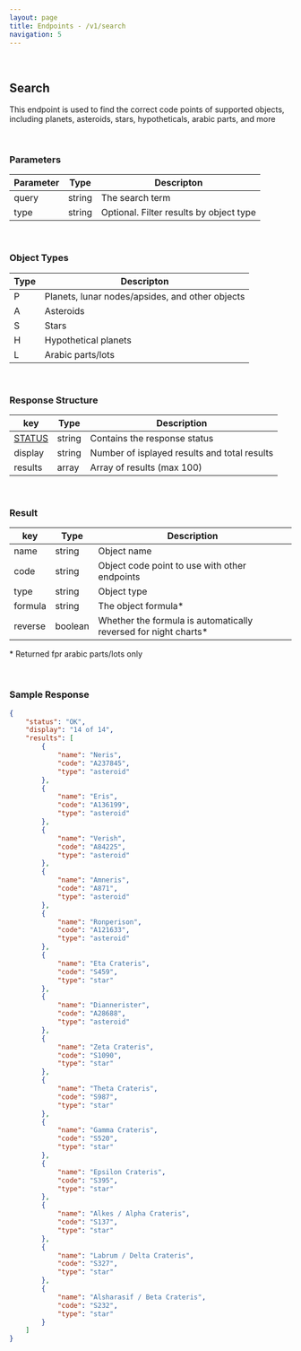 ```yaml
---
layout: page
title: Endpoints - /v1/search
navigation: 5
---
```


<style>
	.inner a {
		color: royalblue;
		font-weight: bold;
	}
	.inner code {
		font-size: 100%;
	}
</style>

<br>

## Search

This endpoint is used to find the correct code points of supported objects, including planets, asteroids, stars, hypotheticals, arabic parts, and more

<br>

### Parameters

| Parameter | Type | Descripton |
|---|---|---|
| query | string | The search term |
| type | string | Optional. Filter results by object type |

<br>

### Object Types

| Type | Descripton |
|---|---|
| P | Planets, lunar nodes/apsides, and other objects |
| A | Asteroids |
| S | Stars |
| H | Hypothetical planets |
| L | Arabic parts/lots |

<br>

### Response Structure

| key | Type | Description |
|---|---|---|
| [STATUS](/astrologico/res_status.html) | string | Contains the response status |
| display | string | Number of isplayed results and total results |
| results | array | Array of results (max 100) |

<br>

### Result

| key | Type | Description |
|---|---|---|
| name | string | Object name |
| code | string | Object code point to use with other endpoints |
| type | string | Object type |
| formula | string | The object formula* |
| reverse | boolean | Whether the formula is automatically reversed for night charts* |

\* Returned fpr arabic parts/lots only

<br>

### Sample Response

```json
{
	"status": "OK",
	"display": "14 of 14",
	"results": [
		{
			"name": "Neris",
			"code": "A237845",
			"type": "asteroid"
		},
		{
			"name": "Eris",
			"code": "A136199",
			"type": "asteroid"
		},
		{
			"name": "Verish",
			"code": "A84225",
			"type": "asteroid"
		},
		{
			"name": "Amneris",
			"code": "A871",
			"type": "asteroid"
		},
		{
			"name": "Ronperison",
			"code": "A121633",
			"type": "asteroid"
		},
		{
			"name": "Eta Crateris",
			"code": "S459",
			"type": "star"
		},
		{
			"name": "Diannerister",
			"code": "A28688",
			"type": "asteroid"
		},
		{
			"name": "Zeta Crateris",
			"code": "S1090",
			"type": "star"
		},
		{
			"name": "Theta Crateris",
			"code": "S987",
			"type": "star"
		},
		{
			"name": "Gamma Crateris",
			"code": "S520",
			"type": "star"
		},
		{
			"name": "Epsilon Crateris",
			"code": "S395",
			"type": "star"
		},
		{
			"name": "Alkes / Alpha Crateris",
			"code": "S137",
			"type": "star"
		},
		{
			"name": "Labrum / Delta Crateris",
			"code": "S327",
			"type": "star"
		},
		{
			"name": "Alsharasif / Beta Crateris",
			"code": "S232",
			"type": "star"
		}
	]
}
```

<br><br><br>
